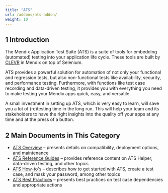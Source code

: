 ```yaml
---
title: "ATS"
url: /addons/ats-addon/
weight: 10
---
```


## 1 Introduction

The Mendix Application Test Suite (ATS) is a suite of tools for embedding (automated) testing into your application life cycle. These tools are built by [CLEVR](https://www.clevr.com/) in Mendix on top of Selenium.

ATS provides a powerful solution for automation of not only your functional and regression tests, but also non-functional tests like availability, security, and performance testing. Furthermore, with functions like test case recording and data-driven testing, it provides you with everything you need to make testing your Mendix apps quick, easy, and versatile.

A small investment in setting up ATS, which is very easy to learn, will save you a lot of (re)testing time in the long run. This will help your team and its stakeholders to have the right insights into the quality off your apps at any time and at the press of a button.

## 2 Main Documents in This Category

* [ATS Overview](/addons/ats-addon/ov/) – presents details on compatibility, deployment options, and maintenance
* [ATS Reference Guides](/addons/ats-addon/rg-ats/) – provides reference content on ATS Helper, data-driven testing, and other topics
* [ATS How-to's](/addons/ats-addon/ht/) – describes how to get started with ATS, create a test case, and mask your password, among other topics
* [ATS Best Practices](/addons/ats-addon/bp/) – presents best practices on test case dependencies and appropriate actions
